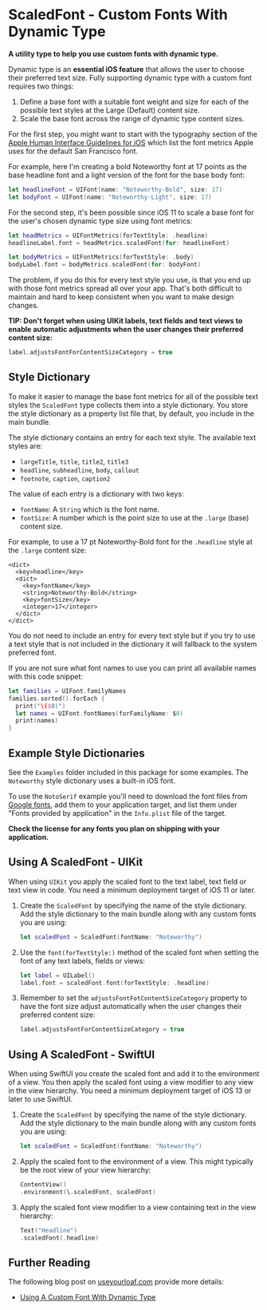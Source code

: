 # ScaledFont - Custom Fonts With Dynamic Type

**A utility type to help you use custom fonts with dynamic type.**

Dynamic type is an **essential iOS feature** that allows the user to choose their preferred text size. Fully supporting dynamic type with a custom font requires two things:

1. Define a base font with a suitable font weight and size for each of the possible text styles at the Large (Default) content size.
2. Scale the base font across the range of dynamic type content sizes.

For the first step, you might want to start with the typography section of the [Apple Human Interface Guidelines for iOS](https://developer.apple.com/design/human-interface-guidelines/ios/visual-design/typography/) which list the font metrics Apple uses for the default San Francisco font.

For example, here I'm creating a bold Noteworthy font at 17 points as the base headline font and a light version of the font for the base body font:

```swift
let headlineFont = UIFont(name: "Noteworthy-Bold", size: 17)
let bodyFont = UIFont(name: "Noteworthy-Light", size: 17)
```

For the second step, it's been possible since iOS 11 to scale a base font for the user's chosen dynamic type size using font metrics:

```swift
let headMetrics = UIFontMetrics(forTextStyle: .headline)
headlineLabel.font = headMetrics.scaledFont(for: headlineFont)

let bodyMetrics = UIFontMetrics(forTextStyle: .body)
bodyLabel.font = bodyMetrics.scaledFont(for: bodyFont)
```

The problem, if you do this for every text style you use, is that you end up with those font metrics spread all over your app. That's both difficult to maintain and hard to keep consistent when you want to make design changes.

**TIP: Don't forget when using UIKit labels, text fields and text views to enable automatic adjustments when the user changes their preferred content size:**

```swift
label.adjustsFontForContentSizeCategory = true
```

## Style Dictionary

To make it easier to manage the base font metrics for all of the possible text styles the `ScaledFont` type collects them into a style dictionary. You store the style dictionary as a property list file that, by default, you include in the main bundle.

The style dictionary contains an entry for each text style. The available text styles are:

- `largeTitle`, `title`, `title2`, `title3`
-  `headline`, `subheadline`, `body`, `callout`
-  `footnote`, `caption`, `caption2`

The value of each entry is a dictionary with two keys:

+ `fontName`: A `String` which is the font name.
+ `fontSize`: A number which is the point size to use at the `.large` (base) content size.

For example, to use a 17 pt Noteworthy-Bold font for the `.headline` style at the `.large` content size:

```
<dict>
  <key>headline</key>
  <dict>
    <key>fontName</key>
    <string>Noteworthy-Bold</string>
    <key>fontSize</key>
    <integer>17</integer>
  </dict>
</dict>
```

You do not need to include an entry for every text style but if you try to use a text style that is not included in the dictionary it will fallback to the system preferred font.

If you are not sure what font names to use you can print all available names with this code snippet:

```swift
let families = UIFont.familyNames
families.sorted().forEach {
  print("\($0)")
  let names = UIFont.fontNames(forFamilyName: $0)
  print(names)
}
```

## Example Style Dictionaries

See the `Examples` folder included in this package for some examples. The `Noteworthy` style dictionary uses a built-in iOS font.

To use the `NotoSerif` example you'll need to download the font files from [Google fonts](https://fonts.google.com/specimen/Noto+Serif), add them to your application target, and list them under "Fonts provided by application" in the `Info.plist` file of the target.

**Check the license for any fonts you plan on shipping with your application.**

## Using A ScaledFont - UIKit

When using `UIKit` you apply the scaled font to the text label, text field or text view in code. You need a minimum deployment target of iOS 11 or later. 

1. Create the `ScaledFont` by specifying the name of the style dictionary. Add the style dictionary to the main bundle along with any custom fonts you are using:

    ```swift
    let scaledFont = ScaledFont(fontName: "Noteworthy")
    ```

2. Use the `font(forTextStyle:)` method of the scaled font when setting the font of any text labels, fields or views: 

    ```swift
    let label = UILabel()
    label.font = scaledFont.font(forTextStyle: .headline)
    ```

3. Remember to set the `adjustsFontFotContentSizeCategory` property to have the font size adjust automatically when the user changes their preferred content size:

    ```swift
    label.adjustsFontForContentSizeCategory = true
    ```

## Using A ScaledFont - SwiftUI

When using SwiftUI you create the scaled font and add it to the environment of a view. You then apply the scaled font using a view modifier to any view in the view hierarchy. You need a minimum deployment target of iOS 13 or later to use SwiftUI. 

1. Create the `ScaledFont` by specifying the name of the style dictionary. Add the style dictionary to the main bundle along with any custom fonts you are using:

    ```swift
    let scaledFont = ScaledFont(fontName: "Noteworthy")
    ```

2. Apply the scaled font to the environment of a view. This might typically be the root view of your view hierarchy:

    ```swift
    ContentView()
    .environment(\.scaledFont, scaledFont)
    ```

3. Apply the scaled font view modifier to a view containing text in the view hierarchy:

    ```swift
    Text("Headline")
    .scaledFont(.headline)
    ```

## Further Reading

The following blog post on [useyourloaf.com](https://useyourloaf.com) provide more details:

+ [Using A Custom Font With Dynamic Type](https://useyourloaf.com/blog/using-a-custom-font-with-dynamic-type/)

